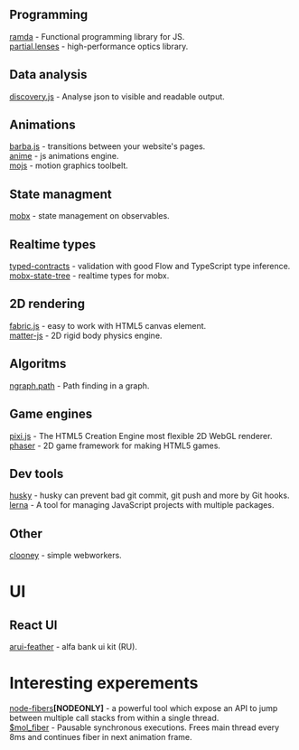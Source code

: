 ## Programming
[ramda](https://github.com/ramda/ramda) - Functional programming library for JS.  
[partial.lenses](https://github.com/calmm-js/partial.lenses) - high-performance optics library.

## Data analysis
[discovery.js](https://github.com/discoveryjs/discovery) - Analyse json to visible and readable output.

## Animations
[barba.js](https://github.com/barbajs/barba) - transitions between your website's pages.  
[anime](https://github.com/juliangarnier/anime) - js animations engine.  
[mojs](https://github.com/mojs/mojs) - motion graphics toolbelt.

## State managment
[mobx](https://github.com/mobxjs/mobx) - state management on observables.  

## Realtime types
[typed-contracts](https://github.com/bigslycat/typed-contracts) - validation with good Flow and TypeScript type inference.  
[mobx-state-tree](https://github.com/mobxjs/mobx-state-tree) - realtime types for mobx.

## 2D rendering
[fabric.js](https://github.com/fabricjs/fabric.js) - easy to work with HTML5 canvas element.  
[matter-js](https://github.com/liabru/matter-js) - 2D rigid body physics engine.

## Algoritms
[ngraph.path](https://github.com/anvaka/ngraph.path) - Path finding in a graph.

## Game engines
[pixi.js](https://github.com/pixijs/pixi.js) - The HTML5 Creation Engine most flexible 2D WebGL renderer.  
[phaser](https://github.com/photonstorm/phaser) - 2D game framework for making HTML5 games.

## Dev tools
[husky](https://github.com/typicode/husky) - husky can prevent bad git commit, git push and more by Git hooks.  
[lerna](https://github.com/lerna/lerna) - A tool for managing JavaScript projects with multiple packages.

## Other
[clooney](https://github.com/GoogleChromeLabs/clooney) - simple webworkers.


# UI
## React UI
[arui-feather](https://github.com/alfa-laboratory/arui-feather) - alfa bank ui kit (RU).


# Interesting experements
[node-fibers](https://github.com/laverdet/node-fibers)**[NODEONLY]** - a powerful tool which expose an API to jump between multiple call stacks from within a single thread.  
[$mol_fiber](https://github.com/eigenmethod/mol/tree/master/fiber) - Pausable synchronous executions. Frees main thread every 8ms and continues fiber in next animation frame.
